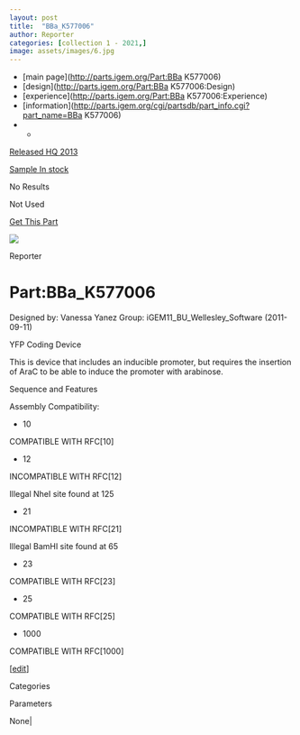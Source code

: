 ```yaml
---
layout: post
title:  "BBa_K577006"
author: Reporter
categories: [collection 1 - 2021,] 
image: assets/images/6.jpg
---
```



  * [main page](http://parts.igem.org/Part:BBa K577006)
  * [design](http://parts.igem.org/Part:BBa K577006:Design)
  * [experience](http://parts.igem.org/Part:BBa K577006:Experience)
  * [information](http://parts.igem.org/cgi/partsdb/part_info.cgi?part_name=BBa K577006)
  *   * 

[Released HQ 2013](http://parts.igem.org/Help:Part_Status_Box)

[Sample In stock](http://parts.igem.org/Help:Part_Status_Box)

No Results

Not Used

[ Get This Part](http://parts.igem.org/partsdb/get_part.cgi?part=BBa_K577006)

![](http://parts.igem.org/images/partbypart/icon_reporter.png)

Reporter

# Part:BBa_K577006

Designed by: Vanessa Yanez   Group: iGEM11_BU_Wellesley_Software
(2011-09-11)

  
YFP Coding Device

This is device that includes an inducible promoter, but requires the insertion
of AraC to be able to induce the promoter with arabinose.

Sequence and Features

  

Assembly Compatibility:

  * 10

COMPATIBLE WITH RFC[10]

  * 12

INCOMPATIBLE WITH RFC[12]

Illegal NheI site found at 125  

  * 21

INCOMPATIBLE WITH RFC[21]

Illegal BamHI site found at 65  

  * 23

COMPATIBLE WITH RFC[23]

  * 25

COMPATIBLE WITH RFC[25]

  * 1000

COMPATIBLE WITH RFC[1000]

  

[[edit](http://parts.igem.org/partsdb/part_info.cgi?part_name=BBa_K577006)]

Categories

Parameters

None|

